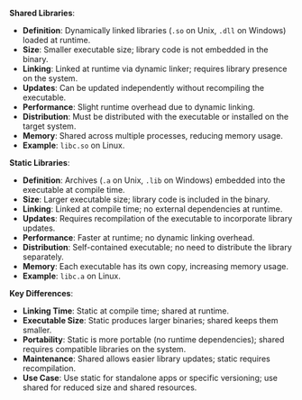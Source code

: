 
**Shared Libraries**:
- **Definition**: Dynamically linked libraries (`.so` on Unix, `.dll` on Windows) loaded at runtime.
- **Size**: Smaller executable size; library code is not embedded in the binary.
- **Linking**: Linked at runtime via dynamic linker; requires library presence on the system.
- **Updates**: Can be updated independently without recompiling the executable.
- **Performance**: Slight runtime overhead due to dynamic linking.
- **Distribution**: Must be distributed with the executable or installed on the target system.
- **Memory**: Shared across multiple processes, reducing memory usage.
- **Example**: `libc.so` on Linux.

**Static Libraries**:
- **Definition**: Archives (`.a` on Unix, `.lib` on Windows) embedded into the executable at compile time.
- **Size**: Larger executable size; library code is included in the binary.
- **Linking**: Linked at compile time; no external dependencies at runtime.
- **Updates**: Requires recompilation of the executable to incorporate library updates.
- **Performance**: Faster at runtime; no dynamic linking overhead.
- **Distribution**: Self-contained executable; no need to distribute the library separately.
- **Memory**: Each executable has its own copy, increasing memory usage.
- **Example**: `libc.a` on Linux.

**Key Differences**:
- **Linking Time**: Static at compile time; shared at runtime.
- **Executable Size**: Static produces larger binaries; shared keeps them smaller.
- **Portability**: Static is more portable (no runtime dependencies); shared requires compatible libraries on the system.
- **Maintenance**: Shared allows easier library updates; static requires recompilation.
- **Use Case**: Use static for standalone apps or specific versioning; use shared for reduced size and shared resources.
